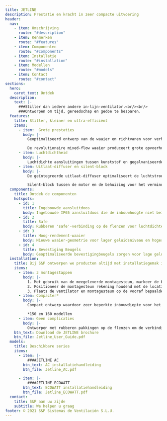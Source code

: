 ```yaml
---
title: JETLINE
description: Prestatie en kracht in zeer compacte uitvoering
header:
  nav:
    - item: Omschrijving
      route: "#description"
    - item: Kenmerken
      route: "#features"
    - item: Componenten
      route: "#components"
    - item: Installatie
      route: "#installation"
    - item: Modellen
      route: "#models"
    - item: Contact
      route: "#contact"
sections:
  hero:
    caret_text: Ontdek
  description:
    text: |-
      ###Stiller dan iedere andere in-lijn-ventilator.<br/><br/>
      ###Ontworpen om tijd, gereedschap en gedoe te besparen.
  features:
    title: Stiller, kleiner en ultra-efficiënt
    items:
      - item:  Grote prestaties
        body: |-
          Geoptimaliseerd ontwerp van de waaier en richtvanen voor verhoogde prestaties en lager geluidsniveau.

          De revolutionaire mixed-flow waaier produceert grote opvoerhoogte vergelijkbaar met centrifugale waaiers.
      - item: Luchtdichtheid
        body: |-
          Luchtdichte aansluitingen tussen kunststof en gegalvaniseerde delen. Rubberen 'safe'-verbinding op de flenzen voor luchtdichte aansluiting van de kanalen.
      - item: Uitlaat-diffuser en silent-block
        body: |-
          De geïntegreerde uitlaat-diffuser optimaliseert de luchtstroom en helpt het geluidsniveau verlagen.

          Silent-block tussen de motor en de behuizing voor het verminderen van trillingen en verlagen van het geluidsniveau.
  components:
    title: Ontdek de componenten
    hotspots:
      - id: 1
        title: Ingebouwde aansluitdoos
        body: Ingebouwde IP65 aansluitdoos die de inbouwhoogte niet beïnvloedt. AC-versies met 1 kabeldoorvoer, ECOWATT-versies met 2 kabeldoorvoeren.
      - id: 2
        title: Safe
        body: Rubberen 'safe'-verbinding op de flenzen voor luchtdichte aansluitingen van de kanalen.
      - id: 3
        title: Hoog-rendement-waaier
        body: Nieuwe waaier-geometrie voor lager geluidsniveau en hogere prestaties.
      - id: 4
        title: Bevestiging Beugels
        body: Geoptimaliseerde bevestigingbeugels zorgen voor lage geluidniveaus.
  installation:
    title: Bij S&P ontwerpen we producten altijd met installatiegemak in gedachten
    items:
      - item: 3 montagestappen
        body: |-
          1. Met gebruik van de meegeleverde montagesteun, markeer de bevestigingspunten en fixeer met schroeven.
          2. Positioneer de montagesteun rekening houdend met de locatie van de aansluitdoos.
          3. Plaats de ventilator en montagesteun op de vooraf bepaalde plaats.
      - item: Compacter*
        body: |-
          Compact ontwerp waardoor zeer beperkte inbouwdiepte voor het vereenvoudigen van installatie in de kleinste ruimtes. De montagesteun en aansluitdoos vergroten de inbouwdiepte niet.

          *150 en 160 modellen
      - item: Geen complicaties
        body: |-
          Ontworpen met rubberen pakkingen op de flenzen om de verbinding te vereenvoudigen en luchtlekkage te voorkomen.
    btn_text: Download de JETLINE brochure
    btn_file: Jetline_User_Guide.pdf
  models:
    title: Beschikbare series
    items:
      - item: |-
          ####JETLINE AC
        btn_text: AC installatiehandleiding
        btn_file: Jetline_AC.pdf

      - item: |-
          ####JETLINE ECOWATT
        btn_text: ECOWATT installatiehandleiding
        btn_file: Jetline_ECOWATT.pdf
  contact:
    title: S&P aan uw zijde
    subtitle: We helpen u graag
footer: © 2021 S&P Sistemas de Ventilación S.L.U.
---
```

